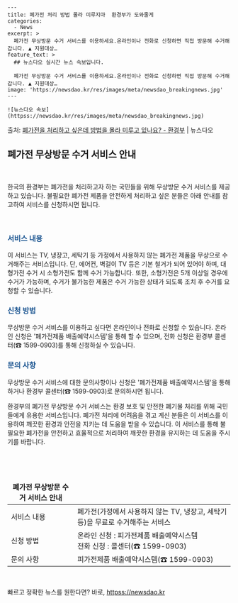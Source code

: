     ---
    title: 폐가전 처리 방법 몰라 미루지마  환경부가 도와줄게
    categories:
      - News
    excerpt: >
      폐가전 무상방문 수거 서비스를 이용하세요.온라인이나 전화로 신청하면 직접 방문해 수거해 갑니다. ▲ 지원대상…
    feature_text: >
      ## 뉴스다오 실시간 뉴스 속보입니다.
    
      폐가전 무상방문 수거 서비스를 이용하세요.온라인이나 전화로 신청하면 직접 방문해 수거해 갑니다. ▲ 지원대상…
    image: 'https://newsdao.kr/res/images/meta/newsdao_breakingnews.jpg'
    ---
    
    ![뉴스다오 속보](httpss://newsdao.kr/res/images/meta/newsdao_breakingnews.jpg)

<p>출처: <a href="httpss://newsdao.kr/2736" rel="dofollow">폐가전을 처리하고 싶은데 방법을 몰라 미루고 있나요? - 환경부</a> | 뉴스다오</p>

<h2 data-ke-size="size26">폐가전 무상방문 수거 서비스 안내</h2>
<p data-ke-size="size16">&nbsp;</p>
한국의 환경부는 폐가전을 처리하고자 하는 국민들을 위해 무상방문 수거 서비스를 제공하고 있습니다. 불필요한 폐가전 제품을 안전하게 처리하고 싶은 분들은 아래 안내를 참고하여 서비스를 신청하시면 됩니다.
<p data-ke-size="size16">&nbsp;</p>

<h3><b><span style="color: #1a5490;">서비스 내용</span></b></h3>
이 서비스는 TV, 냉장고, 세탁기 등 가정에서 사용하지 않는 폐가전 제품을 무상으로 수거해주는 서비스입니다. 단, 에어컨, 벽걸이 TV 등은 기본 철거가 되어 있어야 하며, 대형가전 수거 시 소형가전도 함께 수거 가능합니다. 또한, 소형가전은 5개 이상일 경우에 수거가 가능하며, 수거가 불가능한 제품은 수거 가능한 상태가 되도록 조치 후 수거를 요청할 수 있습니다.

<h3><b><span style="color: #1a5490;">신청 방법</span></b></h3>
무상방문 수거 서비스를 이용하고 싶다면 온라인이나 전화로 신청할 수 있습니다. 온라인 신청은 '폐가전제품 배출예약시스템'을 통해 할 수 있으며, 전화 신청은 환경부 콜센터(☎ 1599-0903)를 통해 신청하실 수 있습니다.

<h3><b><span style="color: #1a5490;">문의 사항</span></b></h3>
무상방문 수거 서비스에 대한 문의사항이나 신청은 '폐가전제품 배출예약시스템'을 통해 하거나 환경부 콜센터(☎ 1599-0903)로 문의하시면 됩니다.

환경부의 폐가전 무상방문 수거 서비스는 환경 보호 및 안전한 폐기물 처리를 위해 국민들에게 유용한 서비스입니다. 폐가전 처리에 어려움을 겪고 계신 분들은 이 서비스를 이용하여 깨끗한 환경과 안전을 지키는 데 도움을 받을 수 있습니다. 
이 서비스를 통해 불필요한 폐가전을 안전하고 효율적으로 처리하여 깨끗한 환경을 유지하는 데 도움을 주시기를 바랍니다.
<p data-ke-size="size16">&nbsp;</p>
<p data-ke-size="size16">&nbsp;</p>
<table>
<thead>
<tr>
<td style="text-align: center; height: 17px;"><b>폐가전 무상방문 수거 서비스 안내</b></td>
</tr>
</thead>
<tbody>
<tr>
<td style="text-align: left; height: 17px;">서비스 내용</td>
<td style="text-align: left; height: 17px;">폐가전(가정에서 사용하지 않는 TV, 냉장고, 세탁기 등)을 무료로 수거해주는 서비스</td>
</tr>
<tr>
<td style="text-align: left; height: 17px;">신청 방법</td>
<td style="text-align: left; height: 17px;">온라인 신청 : 피가전제품 배출예약시스템<br>전화 신청 : 콜센터(☎ 1599-0903)</td>
</tr>
<tr>
<td style="text-align: left; height: 17px;">문의 사항</td>
<td style="text-align: left; height: 17px;">피가전제품 배출예약시스템(☎ 1599-0903)</td>
</tr>
</tbody>
</table>
<p data-ke-size="size16">&nbsp;</p> 

빠르고 정확한 뉴스를 원한다면? 바로, <a href="httpss://newsdao.kr" rel="dofollow">httpss://newsdao.kr</a>


    